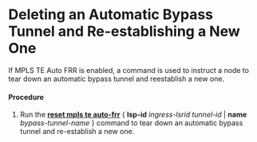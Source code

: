 Deleting an Automatic Bypass Tunnel and Re-establishing a New One
=================================================================

If MPLS TE Auto FRR is enabled, a command is used to instruct a node to tear down an automatic bypass tunnel and reestablish a new one.

#### Procedure

1. Run the [**reset mpls te auto-frr**](cmdqueryname=reset+mpls+te+auto-frr) { **lsp-id** *ingress-lsrid tunnel-id* | **name** *bypass-tunnel-name* } command to tear down an automatic bypass tunnel and re-establish a new one.